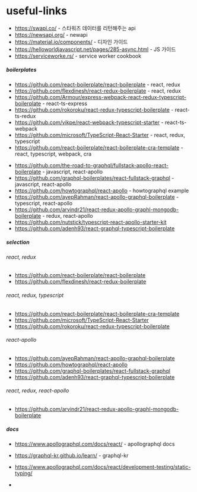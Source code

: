 # useful-links

- https://swapi.co/ - 스타워즈 데이터를 리턴해주는 api
- https://newsapi.org/ - newapi
- https://material.io/components/ - 디자인 가이드
- https://helloworldjavascript.net/pages/285-async.html - JS 가이드
- https://serviceworke.rs/ - service worker cookbook

##### boilerplates
- https://github.com/react-boilerplate/react-boilerplate - react, redux
- https://github.com/flexdinesh/react-redux-boilerplate - react, redux
- https://github.com/Armour/express-webpack-react-redux-typescript-boilerplate - react-ts-express
- https://github.com/rokoroku/react-redux-typescript-boilerplate - react-ts-redux
- https://github.com/vikpe/react-webpack-typescript-starter - react-ts-webpack
- https://github.com/microsoft/TypeScript-React-Starter - react, redux, typescript
- https://github.com/react-boilerplate/react-boilerplate-cra-template - react, typescript, webpack, cra
<!-- react-apollo -->
- https://github.com/the-road-to-graphql/fullstack-apollo-react-boilerplate - javascript, react-apollo
- https://github.com/graphql-boilerplates/react-fullstack-graphql - javascript, react-apollo
- https://github.com/howtographql/react-apollo - howtographql example
- https://github.com/ayepRahman/react-apollo-graphql-boilerplate - typescript, react-apollo
- https://github.com/arvindr21/react-redux-apollo-graphl-mongodb-boilerplate - redux, react-apollo
- https://github.com/nutstick/typescript-react-apollo-starter-kit
- https://github.com/adenh93/react-graphql-typescript-boilerplate

##### selection
###### react, redux
- https://github.com/react-boilerplate/react-boilerplate
- https://github.com/flexdinesh/react-redux-boilerplate
###### react, redux, typescript
- https://github.com/react-boilerplate/react-boilerplate-cra-template
- https://github.com/microsoft/TypeScript-React-Starter
- https://github.com/rokoroku/react-redux-typescript-boilerplate
###### react-apollo
- https://github.com/ayepRahman/react-apollo-graphql-boilerplate
- https://github.com/howtographql/react-apollo
- https://github.com/graphql-boilerplates/react-fullstack-graphql
- https://github.com/adenh93/react-graphql-typescript-boilerplate
###### react, redux, react-apollo
- https://github.com/arvindr21/react-redux-apollo-graphl-mongodb-boilerplate

##### docs
- https://www.apollographql.com/docs/react/ - apollographql docs
- https://graphql-kr.github.io/learn/ - graphql-kr
- https://www.apollographql.com/docs/react/development-testing/static-typing/

-